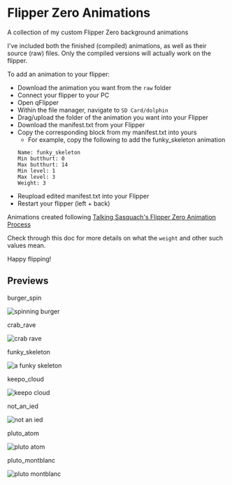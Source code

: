 # Flipper Zero Animations
A collection of my custom Flipper Zero background animations

I've included both the finished (compiled) animations, as well as their source (raw) files. Only the compiled versions will actually work on the flipper. 

To add an animation to your flipper:
* Download the animation you want from  the `raw` folder
* Connect your flipper to your PC
* Open qFlipper
* Within the file manager, navigate to `SD Card/dolphin`
* Drag/upload the folder of the animation you want into your Flipper
* Download the manifest.txt from your Flipper
* Copy the corresponding block from my manifest.txt into yours
  * For example, copy the following to add the funky_skeleton animation
  ```
  Name: funky_skeleton
  Min butthurt: 0
  Max butthurt: 14
  Min level: 1
  Max level: 3
  Weight: 3
  ```
* Reupload edited manifest.txt into your Flipper
* Restart your flipper (left + back) 

Animations created following [Talking Sasquach's Flipper Zero Animation Process](https://docs.google.com/document/d/e/2PACX-1vR_nZRakD6iwJVQS8Pf4y7Wm4klcucrC7EKVO8m_DQV63To7e-alqD0yaoO3sTygjcChfcRo80Hdeet/pub)

Check through this doc for more details on what the `weight` and other such values mean.

Happy flipping!

## Previews

burger_spin

![spinning burger](https://i.imgur.com/kSUIc2w.gif)

crab_rave

![crab rave](https://i.imgur.com/lvUZNth.gif)

funky_skeleton

![a funky skeleton](https://i.imgur.com/CBipO7l.gif)

keepo_cloud

![keepo cloud](https://i.imgur.com/DOvs0oR.png)

not_an_ied

![not an ied](https://i.imgur.com/wgW3hJC.png)

pluto_atom

![pluto atom](https://i.imgur.com/TRVbqax.png)

pluto_montblanc

![pluto montblanc](https://i.imgur.com/Msz3upd.png)